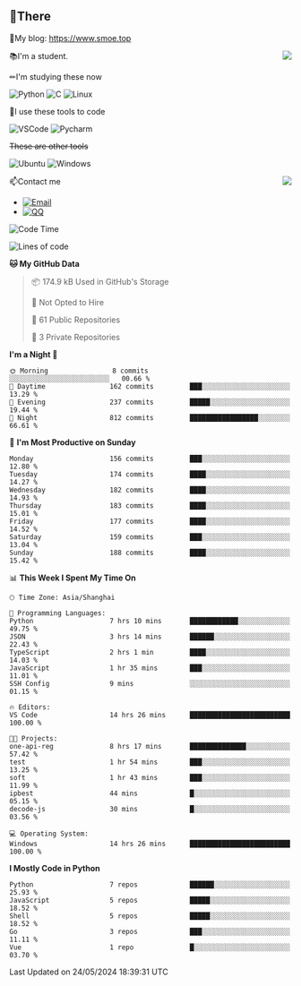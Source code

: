 
## 👏There

📰My blog: https://www.smoe.top

<img align="right" src="https://github-readme-stats.vercel.app/api/top-langs/?username=AkashiCoin"/>


📚I'm a student.

✏I'm studying these now

![Python](https://img.shields.io/badge/-Python-blue?style=flat-square&logo=Python&logoColor=fff)
![C](https://img.shields.io/badge/-C-585858?style=flat-square&logo=C&logoColor=fff)
![Linux](https://img.shields.io/badge/-Linux-black?style=flat-square&logo=Linux&logoColor=fff)

🔨I use these tools to code

![VSCode](https://img.shields.io/badge/-VSCode-blue?style=flat-square&logo=visualstudiocode&logoColor=fff)
![Pycharm](https://img.shields.io/badge/-Pycharm-green?style=flat-square&logo=pycharm&logoColor=fff)

 ~~These are other tools~~

![Ubuntu](https://img.shields.io/badge/-Ubuntu-orange?style=flat-square&logo=Ubuntu&logoColor=fff)
![Windows](https://img.shields.io/badge/-Windows-blue?style=flat-square&logo=Windows&logoColor=fff)

<img align="right" src="https://github-readme-stats.vercel.app/api?username=AkashiCoin" />


📫Contact me

* [![Email](https://img.shields.io/badge/Email-l1040186796@gmail.com-1?style=social&logoColor=fff)](mailto:l1040186796@gmail.com)
* [![QQ](https://img.shields.io/badge/QQ-1040186796-1?style=social&logoColor=fff)](tencent://AddContact/?fromId=45&fromSubId=1&subcmd=all&uin=1040186796&website=www.oicqzone.com)

<!--START_SECTION:waka-->
![Code Time](http://img.shields.io/badge/Code%20Time-1%2C193%20hrs%2041%20mins-blue)

![Lines of code](https://img.shields.io/badge/From%20Hello%20World%20I%27ve%20Written-269.0%20thousand%20lines%20of%20code-blue)

**🐱 My GitHub Data** 

> 📦 174.9 kB Used in GitHub's Storage 
 > 
> 🚫 Not Opted to Hire
 > 
> 📜 61 Public Repositories 
 > 
> 🔑 3 Private Repositories 
 > 
**I'm a Night 🦉** 

```text
🌞 Morning                8 commits           ░░░░░░░░░░░░░░░░░░░░░░░░░   00.66 % 
🌆 Daytime                162 commits         ███░░░░░░░░░░░░░░░░░░░░░░   13.29 % 
🌃 Evening                237 commits         █████░░░░░░░░░░░░░░░░░░░░   19.44 % 
🌙 Night                  812 commits         █████████████████░░░░░░░░   66.61 % 
```
📅 **I'm Most Productive on Sunday** 

```text
Monday                   156 commits         ███░░░░░░░░░░░░░░░░░░░░░░   12.80 % 
Tuesday                  174 commits         ████░░░░░░░░░░░░░░░░░░░░░   14.27 % 
Wednesday                182 commits         ████░░░░░░░░░░░░░░░░░░░░░   14.93 % 
Thursday                 183 commits         ████░░░░░░░░░░░░░░░░░░░░░   15.01 % 
Friday                   177 commits         ████░░░░░░░░░░░░░░░░░░░░░   14.52 % 
Saturday                 159 commits         ███░░░░░░░░░░░░░░░░░░░░░░   13.04 % 
Sunday                   188 commits         ████░░░░░░░░░░░░░░░░░░░░░   15.42 % 
```


📊 **This Week I Spent My Time On** 

```text
🕑︎ Time Zone: Asia/Shanghai

💬 Programming Languages: 
Python                   7 hrs 10 mins       ████████████░░░░░░░░░░░░░   49.75 % 
JSON                     3 hrs 14 mins       ██████░░░░░░░░░░░░░░░░░░░   22.43 % 
TypeScript               2 hrs 1 min         ████░░░░░░░░░░░░░░░░░░░░░   14.03 % 
JavaScript               1 hr 35 mins        ███░░░░░░░░░░░░░░░░░░░░░░   11.01 % 
SSH Config               9 mins              ░░░░░░░░░░░░░░░░░░░░░░░░░   01.15 % 

🔥 Editors: 
VS Code                  14 hrs 26 mins      █████████████████████████   100.00 % 

🐱‍💻 Projects: 
one-api-reg              8 hrs 17 mins       ██████████████░░░░░░░░░░░   57.42 % 
test                     1 hr 54 mins        ███░░░░░░░░░░░░░░░░░░░░░░   13.25 % 
soft                     1 hr 43 mins        ███░░░░░░░░░░░░░░░░░░░░░░   11.99 % 
ipbest                   44 mins             █░░░░░░░░░░░░░░░░░░░░░░░░   05.15 % 
decode-js                30 mins             █░░░░░░░░░░░░░░░░░░░░░░░░   03.56 % 

💻 Operating System: 
Windows                  14 hrs 26 mins      █████████████████████████   100.00 % 
```

**I Mostly Code in Python** 

```text
Python                   7 repos             ██████░░░░░░░░░░░░░░░░░░░   25.93 % 
JavaScript               5 repos             █████░░░░░░░░░░░░░░░░░░░░   18.52 % 
Shell                    5 repos             █████░░░░░░░░░░░░░░░░░░░░   18.52 % 
Go                       3 repos             ███░░░░░░░░░░░░░░░░░░░░░░   11.11 % 
Vue                      1 repo              █░░░░░░░░░░░░░░░░░░░░░░░░   03.70 % 
```




 Last Updated on 24/05/2024 18:39:31 UTC
<!--END_SECTION:waka-->
